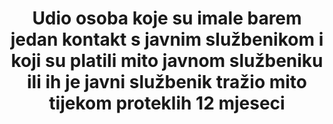 ---
has_metadata: true
title: 'Udio osoba koje su imale barem jedan kontakt s javnim službenikom i koji su platili mito javnom službeniku ili ih je javni službenik tražio mito tijekom proteklih 12 mjeseci '
permalink: /16-5-1/
sdg_goal: 16
layout: indicator
indicator: 16.5.1
indicator_variable: null
graph: null
graph_title: null
graph_type_description: null
graph_status_notes: unk
variable_description: null
variable_notes: null
un_designated_tier: '2'
un_custodial_agency: UNODC
target_id: '16.5'
rationale_interpretation: 'Korupcija je antonim jednakosti pristupa javnim službama i pravilnog funkcioniranja gospodarstva; kao takva ima negativan utjecaj na pravednu raspodjelu resursa i razvojnih mogućnosti. Osim toga, korupcija nagriza povjerenje javnosti u javnu vlast i vladavinu zakona; kada administrativno mito postane ponavljajuće iskustvo velikih diijelova stanovništva i poduzeća, njezini negativni učinci imaju trajan negativan učinak na demokratske procese i pravdu. Pružajući izravnu mjeru iskustva podmićivanja, ovaj pokazatelj pruža objektivne pokazatelje korupcije, mjerilo za praćenje napretka u borbi protiv korupcije.'
goal_meta_link: 'http://unstats.un.org/sdgs/files/metadata-compilation/Metadata-Goal-16.pdf'
goal_meta_link_page: 21
indicator_name: 'Udio osoba koje su imale barem jedan kontakt s javnim službeniko i koji su platili mito javnom službeniku ili ih je javni službenik tražio mito tijekom proteklih 12 mjeseci '
target: 'Znatno smanjiti korupciju i podmićivanje u svim oblicima.'
indicator_definition: 'Postotak osoba koje su platile mito barem jednom (dale su javnom službeniku novac, dar ili protuuslugu) ili su ih javni službenici  tražili mito, u posljednjih 12 mjeseci, kao postotak osoba koje su imale najmanje jedan kontakt s javnim službenikom u istom razdoblju. Podmićivanje je nepoštena prednost (novac, dar ili usluga) koja je ponuđena javnom službeniku /zatražena od javnog službenika u zamjenu za poseban tretman. Administrativno podmićivanje često je namijenjeno kao podmićivanje koja se odnosi na građane ili poslovne subjekte u njihovim odnosima s javnim upravama i / ili državnim službenicima: ovaj oblik podmićivanja utječe na većinu zemalja svijeta i može se mjeriti kroz anketna istraživanja koja obuhvaćaju iskustvo podmićivanja.'
actual_indicator_available: null
actual_indicator_available_description: null
method_of_computation: ''
comments_and_limitations: null
periodicity: null
time_period: null
unit_of_measure: null
disaggregation_categories: null
disaggregation_geography: null
date_of_national_source_publication: null
date_metadata_updated: null
scheduled_update_by_national_source: null
scheduled_update_by_SDG_team: null
source_agency_staff_name: null
source_agency_staff_email: null
source_agency_survey_dataset: null
source_title: null
source_url: null
source_notes: null
international_and_national_references: null  

---